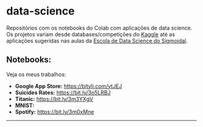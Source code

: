 

# data-science
Repositórios com os notebooks do Colab com aplicações de data science. Os projetos variam desde databases/competições do [Kaggle](https://www.kaggle.com/) até as aplicações sugeridas nas aulas da [Escola de Data Science do Sigmoidal](https://escola.sigmoidal.ai/).


 
## Notebooks:
Veja os meus trabalhos:

* **Google App Store:** https://bityli.com/ytJEJ
* **Suicides Rates:** https://bit.ly/3o5LRBJ
* **Titanic:** https://bit.ly/3m3YXgV
* **MNIST:** 
* **Spotify:** https://bit.ly/3m0xMne



---
